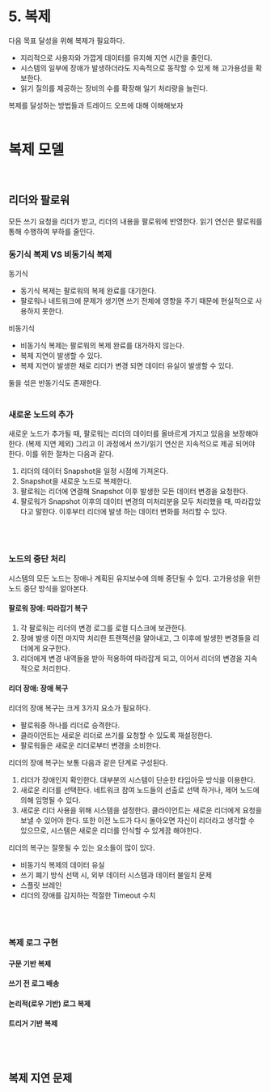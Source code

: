 # 5. 복제
다음 목표 달성을 위해 복제가 필요하다.
- 지리적으로 사용자와 가깝게 데이터를 유지해 지연 시간을 줄인다.
- 시스템의 일부에 장애가 발생하더라도 지속적으로 동작할 수 있게 해 고가용성을 확보한다.
- 읽기 질의를 제공하는 장비의 수를 확장해 일기 처리량을 늘린다.

복제를 달성하는 방법들과 트레이드 오프에 대해 이해해보자
<br>
<br>

# 복제 모델
<br>

## 리더와 팔로워
모든 쓰기 요청을 리더가 받고, 리더의 내용을 팔로워에 반영한다. 읽기 연산은 팔로워를 통해 수행하여 부하를 줄인다.

### 동기식 복제 VS 비동기식 복제
동기식
* 동기식 복제는 팔로워의 복제 완료를 대기한다.
* 팔로워나 네트워크에 문제가 생기면 쓰기 전체에 영향을 주기 때문에 현실적으로 사용하지 못한다.

비동기식
* 비동기식 복제는 팔로워의 복제 완료를 대가하지 않는다.
* 복제 지연이 발생할 수 있다.
* 복제 지연이 발생한 채로 리더가 변경 되면 데이터 유실이 발생할 수 있다.

둘을 섞은 반동기식도 존재한다.
<br>
<br>

### 새로운 노드의 추가
새로운 노드가 추가될 때, 팔로워는 리더의 데이터를 올바르게 가지고 있음을 보장해야 한다. (복제 지연 제외)
그리고 이 과정에서 쓰기/읽기 연산은 지속적으로 제공 되어야 한다.
이를 위한 절차는 다음과 같다.
1. 리더의 데이터 Snapshot을 일정 시점에 가져온다.
2. Snapshot을 새로운 노드로 복제한다.
3. 팔로워는 리더에 연결해 Snapshot 이후 발생한 모든 데이터 변경을 요청한다.
4. 팔로워가 Snapshot 이후의 데이터 변경의 미처리분을 모두 처리했을 때, 따라잡았다고 말한다. 이후부터 리더에 발생 하는 데이터 변화를 처리할 수 있다.

<br>
<br>

### 노드의 중단 처리
시스템의 모든 노드는 장애나 계획된 유지보수에 의해 중단될 수 있다.
고가용성을 위한 노드 중단 방식을 알아본다.

#### 팔로워 장애: 따라잡기 복구
1. 각 팔로워는 리더의 변경 로그를 로컬 디스크에 보관한다.
2. 장애 발생 이전 마지막 처리한 트랜잭션을 알아내고, 그 이후에 발생한 변경들을 리더에게 요구한다.
3. 리더에게 변경 내역들을 받아 적용하여 따라잡게 되고, 이어서 리더의 변경을 지속적으로 처리한다.


#### 리더 장애: 장애 복구
리더의 장애 복구는 크게 3가지 요소가 필요하다.
* 팔로워중 하나를 리더로 승격한다.
* 클라이언트는 새로운 리더로 쓰기를 요청할 수 있도록 재설정한다.
* 팔로워들은 새로운 리더로부터 변경을 소비한다.

리더의 장애 복구는 보통 다음과 같은 단계로 구성된다.
1. 리더가 장애인지 확인한다. 대부분의 시스템이 단순한 타임아웃 방식을 이용한다.
3. 새로운 리더를 선택한다. 네트워크 참여 노드들의 선출로 선택 하거나, 제어 노드에 의해 임명될 수 있다.
4. 새로운 리더 사용을 위해 시스템을 설정한다. 클라이언트는 새로운 리더에게 요청을 보낼 수 있어야 한다. 또한 이전 노드가 다시 돌아오면 자신이 리더라고 생각할 수 있으므로, 시스템은 새로운 리더를 인식할 수 있게끔 해야한다.

리더의 복구는 잘못될 수 있는 요소들이 많이 있다.
* 비동기식 복제의 데이터 유실
* 쓰기 폐기 방식 선택 시, 외부 데이터 시스템과 데이터 불일치 문제
* 스플릿 브레인
* 리더의 장애를 감지하는 적절한 Timeout 수치

<br>
<br>

### 복제 로그 구현
#### 구문 기반 복제

#### 쓰기 전 로그 배송

#### 논리적(로우 기반) 로그 복제

#### 트리거 기반 복제


<br>
<br>

## 복제 지연 문제



